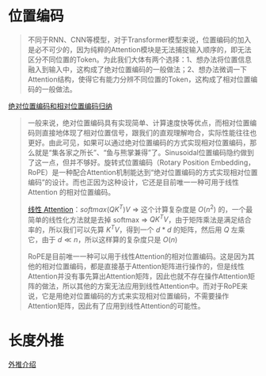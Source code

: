 # 位置编码

>不同于RNN、CNN等模型，对于Transformer模型来说，位置编码的加入是必不可少的，因为纯粹的Attention模块是无法捕捉输入顺序的，即无法区分不同位置的Token。为此我们大体有两个选择：1、想办法将位置信息融入到输入中，这构成了绝对位置编码的一般做法；2、想办法微调一下Attention结构，使得它有能力分辨不同位置的Token，这构成了相对位置编码的一般做法。

[绝对位置编码和相对位置编码归纳](https://kexue.fm/archives/8130)

> 一般来说，绝对位置编码具有实现简单、计算速度快等优点，而相对位置编码则直接地体现了相对位置信号，跟我们的直观理解吻合，实际性能往往也更好。由此可见，如果可以通过绝对位置编码的方式实现相对位置编码，那么就是“集各家之所长”、“鱼与熊掌兼得”了。Sinusoidal位置编码隐约做到了这一点，但并不够好。旋转式位置编码（Rotary Position Embedding，RoPE）是一种配合Attention机制能达到“绝对位置编码的方式实现相对位置编码”的设计。而也正因为这种设计，它还是目前唯一一种可用于线性 Attention 的相对位置编码。
>
> [线性 Attention](https://kexue.fm/archives/7546)：$softmax(QK^T)V$ => 这个计算复杂度是 $O(n^2)$ 的，一个最简单的线性化方法就是去掉 softmax => $QK^TV$，由于矩阵乘法是满足结合率的，所以我们可以先算 $K^TV$，得到一个 $d*d$ 的矩阵，然后用 $Q$ 左乘它，由于 $d\ll n$，所以这样算的复杂度只是 $O(n)$​
>
> RoPE是目前唯一一种可以用于线性Attention的相对位置编码。这是因为其他的相对位置编码，都是直接基于Attention矩阵进行操作的，但是线性Attention并没有事先算出Attention矩阵，因此也就不存在操作Attention矩阵的做法，所以其他的方案无法应用到线性Attention中。而对于RoPE来说，它是用绝对位置编码的方式来实现相对位置编码，不需要操作Attention矩阵，因此有了应用到线性Attention的可能性。

# 长度外推

[外推介绍](https://kexue.fm/archives/9431)